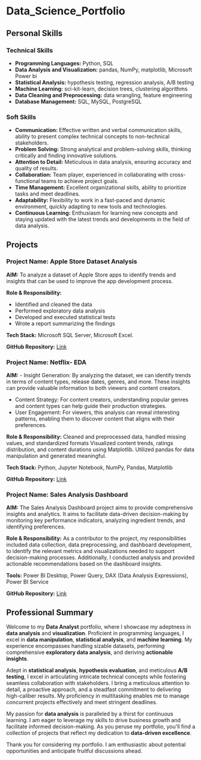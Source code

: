 # Data_Science_Portfolio

## **Personal Skills**
### **Technical Skills**
- **Programming Languages:** Python, SQL
- **Data Analysis and Visualization:** pandas, NumPy, matplotlib, Microsoft Power bi 
- **Statistical Analysis:** hypothesis testing, regression analysis, A/B testing
- **Machine Learning:** sci-kit-learn, decision trees, clustering algorithms
- **Data Cleaning and Preprocessing:** data wrangling, feature engineering
- **Database Management:** SQL, MySQL, PostgreSQL
### **Soft Skills**
- **Communication:** Effective written and verbal communication skills, ability to present complex technical concepts to non-technical stakeholders.
- **Problem Solving:** Strong analytical and problem-solving skills, thinking critically and finding innovative solutions.
- **Attention to Detail:** Meticulous in data analysis, ensuring accuracy and quality of results.
- **Collaboration:** Team player, experienced in collaborating with cross-functional teams to achieve project goals.
- **Time Management:** Excellent organizational skills, ability to prioritize tasks and meet deadlines.
- **Adaptability:** Flexibility to work in a fast-paced and dynamic environment, quickly adapting to new tools and technologies.
- **Continuous Learning:** Enthusiasm for learning new concepts and staying updated with the latest trends and developments in the field of data analysis.

## **Projects**
### **Project Name: Apple Store Dataset Analysis**

**AIM:** To analyze a dataset of Apple Store apps to identify trends and insights that can be used to improve the app development process.

**Role & Responsibility:**
   - Identified and cleaned the data
   - Performed exploratory data analysis
   - Developed and executed statistical tests
   - Wrote a report summarizing the findings

**Tech Stack:**  Microsoft SQL Server, Microsoft Excel.

**GitHub Repository:** [Link](https://github.com/SachinSS96/Data_Science_Portfolio/blob/0362dfd913ebb5f59fbf14d74d626a6800de4d5c/Apple%20Store%20Dataset%20and%20SQL%20code/applestore_SQL.pdf)

### **Project Name: Netflix- EDA**

**AIM:**  - Insight Generation: By analyzing the dataset, we can identify trends in terms of content types, release dates, genres, and more. These insights can provide valuable information to both viewers and content creators.
- Content Strategy: For content creators, understanding popular genres and content types can help guide their production strategies.
- User Engagement: For viewers, this analysis can reveal interesting patterns, enabling them to discover content that aligns with their preferences.

**Role & Responsibility:** Cleaned and preprocessed data, handled missing values, and standardized formats
Visualized content trends, ratings distribution, and content durations using Matplotlib.
Utilized pandas for data manipulation and generated meaningful.

**Tech Stack:** Python, Jupyter Notebook, NumPy, Pandas,  Matplotlib

**GitHub Repository:** [Link](https://nbviewer.org/github/SachinSS96/Data_Science_Portfolio/blob/6091d452a28b97e91f2095e819213f45266555dc/netflix-eda-project/netflix-eda-project.ipynb)


### **Project Name: Sales Analysis Dashboard**

**AIM:** The Sales Analysis Dashboard project aims to provide comprehensive insights and analytics. It aims to facilitate data-driven decision-making by monitoring key performance indicators, analyzing ingredient trends, and identifying preferences.

**Role & Responsibility:** As a contributor to the project, my responsibilities included data collection, data preprocessing, and dashboard development, to identify the relevant metrics and visualizations needed to support decision-making processes. Additionally, I conducted analysis and provided actionable recommendations based on the dashboard insights.

**Tools:** Power BI Desktop, Power Query, DAX (Data Analysis Expressions), Power BI Service

**GitHub Repository:** [Link](https://app.powerbi.com/view?r=eyJrIjoiMThmZjk0MGUtNzA3Yy00MTk3LTlmMGEtZjRhMWU4YzA3YmY3IiwidCI6ImJjNDhjNTk4LTFmMzEtNDA2Yy1hZmJmLTBiYzAwYmJhZTQ2NSJ9&pageName=ReportSectionbdb2d2ebb0642946ef37)

## Professional Summary

Welcome to my **Data Analyst** portfolio, where I showcase my adeptness in **data analysis** and **visualization**. Proficient in programming languages, I excel in **data manipulation**, **statistical analysis**, and **machine learning**. My experience encompasses handling sizable datasets, performing comprehensive **exploratory data analysis**, and deriving **actionable insights**.

Adept in **statistical analysis**, **hypothesis evaluation**, and meticulous **A/B testing**, I excel in articulating intricate technical concepts while fostering seamless collaboration with stakeholders. I bring a meticulous attention to detail, a proactive approach, and a steadfast commitment to delivering high-caliber results. My proficiency in multitasking enables me to manage concurrent projects effectively and meet stringent deadlines.

My passion for **data analysis** is paralleled by a thirst for continuous learning. I am eager to leverage my skills to drive business growth and facilitate informed decision-making. As you peruse my portfolio, you'll find a collection of projects that reflect my dedication to **data-driven excellence**.

Thank you for considering my portfolio. I am enthusiastic about potential opportunities and anticipate fruitful discussions ahead.

